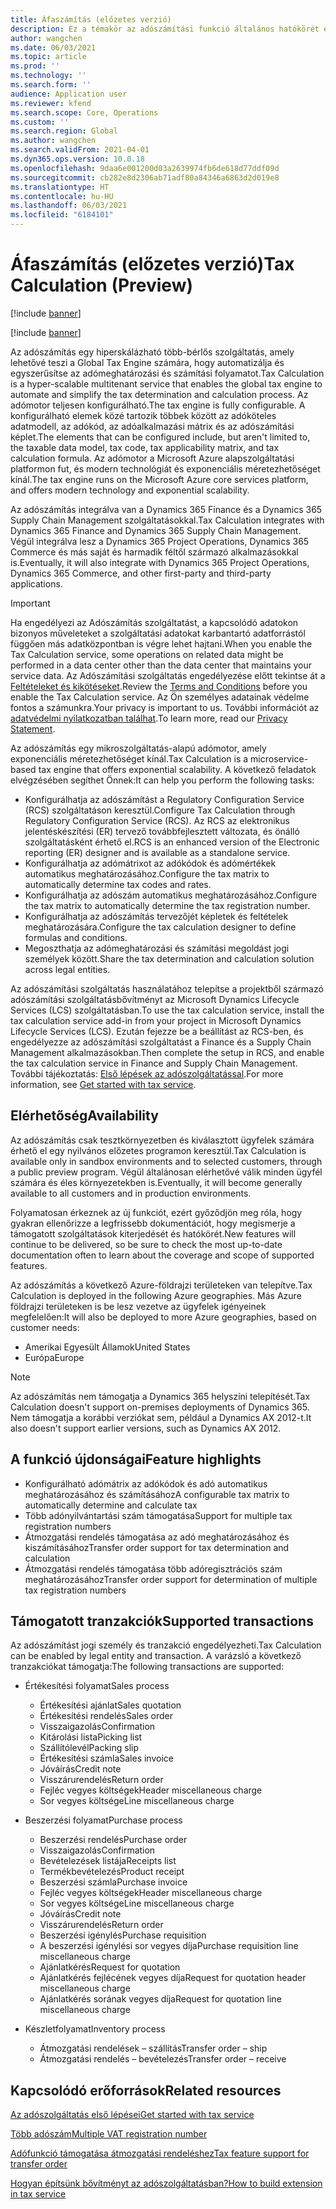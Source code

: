 ```yaml
---
title: Áfaszámítás (előzetes verzió)
description: Ez a témakör az adószámítási funkció általános hatókörét és jellemzőit ismerteti.
author: wangchen
ms.date: 06/03/2021
ms.topic: article
ms.prod: ''
ms.technology: ''
ms.search.form: ''
audience: Application user
ms.reviewer: kfend
ms.search.scope: Core, Operations
ms.custom: ''
ms.search.region: Global
ms.author: wangchen
ms.search.validFrom: 2021-04-01
ms.dyn365.ops.version: 10.0.18
ms.openlocfilehash: 9daa6e001200d03a2639974fb6de618d77ddf09d
ms.sourcegitcommit: cb282e8d2306ab71adf80a84346a6863d2d019e8
ms.translationtype: HT
ms.contentlocale: hu-HU
ms.lasthandoff: 06/03/2021
ms.locfileid: "6184101"
---
```

# <a name="tax-calculation-preview"></a><span data-ttu-id="d07a9-103">Áfaszámítás (előzetes verzió)</span><span class="sxs-lookup"><span data-stu-id="d07a9-103">Tax Calculation (Preview)</span></span>

[!include [banner](../includes/banner.md)]

[!include [banner](../includes/preview-banner.md)]

<span data-ttu-id="d07a9-104">Az adószámítás egy hiperskálázható több-bérlős szolgáltatás, amely lehetővé teszi a Global Tax Engine számára, hogy automatizálja és egyszerűsítse az adómeghatározási és számítási folyamatot.</span><span class="sxs-lookup"><span data-stu-id="d07a9-104">Tax Calculation is a hyper-scalable multitenant service that enables the global tax engine to automate and simplify the tax determination and calculation process.</span></span> <span data-ttu-id="d07a9-105">Az adómotor teljesen konfigurálható.</span><span class="sxs-lookup"><span data-stu-id="d07a9-105">The tax engine is fully configurable.</span></span> <span data-ttu-id="d07a9-106">A konfigurálható elemek közé tartozik többek között az adóköteles adatmodell, az adókód, az adóalkalmazási mátrix és az adószámítási képlet.</span><span class="sxs-lookup"><span data-stu-id="d07a9-106">The elements that can be configured include, but aren't limited to, the taxable data model, tax code, tax applicability matrix, and tax calculation formula.</span></span> <span data-ttu-id="d07a9-107">Az adómotor a Microsoft Azure alapszolgáltatási platformon fut, és modern technológiát és exponenciális méretezhetőséget kínál.</span><span class="sxs-lookup"><span data-stu-id="d07a9-107">The tax engine runs on the Microsoft Azure core services platform, and offers modern technology and exponential scalability.</span></span>

<span data-ttu-id="d07a9-108">Az adószámítás integrálva van a Dynamics 365 Finance és a Dynamics 365 Supply Chain Management szolgáltatásokkal.</span><span class="sxs-lookup"><span data-stu-id="d07a9-108">Tax Calculation integrates with Dynamics 365 Finance and Dynamics 365 Supply Chain Management.</span></span> <span data-ttu-id="d07a9-109">Végül integrálva lesz a Dynamics 365 Project Operations, Dynamics 365 Commerce és más saját és harmadik féltől származó alkalmazásokkal is.</span><span class="sxs-lookup"><span data-stu-id="d07a9-109">Eventually, it will also integrate with Dynamics 365 Project Operations, Dynamics 365 Commerce, and other first-party and third-party applications.</span></span>

> [!IMPORTANT]
> <span data-ttu-id="d07a9-110">Ha engedélyezi az Adószámítás szolgáltatást, a kapcsolódó adatokon bizonyos műveleteket a szolgáltatási adatokat karbantartó adatforrástól függően más adatközpontban is végre lehet hajtani.</span><span class="sxs-lookup"><span data-stu-id="d07a9-110">When you enable the Tax Calculation service, some operations on related data might be performed in a data center other than the data center that maintains your service data.</span></span> <span data-ttu-id="d07a9-111">Az Adószámítási szolgáltatás engedélyezése előtt tekintse át a [Feltételeket és kikötéseket](../../fin-ops-core/fin-ops/get-started/public-preview-terms.md).</span><span class="sxs-lookup"><span data-stu-id="d07a9-111">Review the [Terms and Conditions](../../fin-ops-core/fin-ops/get-started/public-preview-terms.md) before you enable the Tax Calculation service.</span></span> <span data-ttu-id="d07a9-112">Az Ön személyes adatainak védelme fontos a számunkra.</span><span class="sxs-lookup"><span data-stu-id="d07a9-112">Your privacy is important to us.</span></span> <span data-ttu-id="d07a9-113">További információt az [adatvédelmi nyilatkozatban találhat](https://go.microsoft.com/fwlink/?LinkId=521839).</span><span class="sxs-lookup"><span data-stu-id="d07a9-113">To learn more, read our [Privacy Statement](https://go.microsoft.com/fwlink/?LinkId=521839).</span></span>

<span data-ttu-id="d07a9-114">Az adószámítás egy mikroszolgáltatás-alapú adómotor, amely exponenciális méretezhetőséget kínál.</span><span class="sxs-lookup"><span data-stu-id="d07a9-114">Tax Calculation is a microservice-based tax engine that offers exponential scalability.</span></span> <span data-ttu-id="d07a9-115">A következő feladatok elvégzésében segíthet Önnek:</span><span class="sxs-lookup"><span data-stu-id="d07a9-115">It can help you perform the following tasks:</span></span>

- <span data-ttu-id="d07a9-116">Konfigurálhatja az adószámítást a Regulatory Configuration Service (RCS) szolgáltatáson keresztül.</span><span class="sxs-lookup"><span data-stu-id="d07a9-116">Configure Tax Calculation through Regulatory Configuration Service (RCS).</span></span> <span data-ttu-id="d07a9-117">Az RCS az elektronikus jelentéskészítési (ER) tervező továbbfejlesztett változata, és önálló szolgáltatásként érhető el.</span><span class="sxs-lookup"><span data-stu-id="d07a9-117">RCS is an enhanced version of the Electronic reporting (ER) designer and is available as a standalone service.</span></span>
- <span data-ttu-id="d07a9-118">Konfigurálhatja az adómátrixot az adókódok és adómértékek automatikus meghatározásához.</span><span class="sxs-lookup"><span data-stu-id="d07a9-118">Configure the tax matrix to automatically determine tax codes and rates.</span></span>
- <span data-ttu-id="d07a9-119">Konfigurálhatja az adószám automatikus meghatározásához.</span><span class="sxs-lookup"><span data-stu-id="d07a9-119">Configure the tax matrix to automatically determine the tax registration number.</span></span>
- <span data-ttu-id="d07a9-120">Konfigurálhatja az adószámítás tervezőjét képletek és feltételek meghatározására.</span><span class="sxs-lookup"><span data-stu-id="d07a9-120">Configure the tax calculation designer to define formulas and conditions.</span></span>
- <span data-ttu-id="d07a9-121">Megoszthatja az adómeghatározási és számítási megoldást jogi személyek között.</span><span class="sxs-lookup"><span data-stu-id="d07a9-121">Share the tax determination and calculation solution across legal entities.</span></span>

<span data-ttu-id="d07a9-122">Az adószámítási szolgáltatás használatához telepítse a projektből származó adószámítási szolgáltatásbővítményt az Microsoft Dynamics Lifecycle Services (LCS) szolgáltatásban.</span><span class="sxs-lookup"><span data-stu-id="d07a9-122">To use the tax calculation service, install the tax calculation service add-in from your project in Microsoft Dynamics Lifecycle Services (LCS).</span></span> <span data-ttu-id="d07a9-123">Ezután fejezze be a beállítást az RCS-ben, és engedélyezze az adószámítási szolgáltatást a Finance és a Supply Chain Management alkalmazásokban.</span><span class="sxs-lookup"><span data-stu-id="d07a9-123">Then complete the setup in RCS, and enable the tax calculation service in Finance and Supply Chain Management.</span></span> <span data-ttu-id="d07a9-124">További tájékoztatás: [Első lépések az adószolgáltatással](./global-get-started-with-tax-calculation-service.md).</span><span class="sxs-lookup"><span data-stu-id="d07a9-124">For more information, see [Get started with tax service](./global-get-started-with-tax-calculation-service.md).</span></span>

## <a name="availability"></a><span data-ttu-id="d07a9-125">Elérhetőség</span><span class="sxs-lookup"><span data-stu-id="d07a9-125">Availability</span></span>

<span data-ttu-id="d07a9-126">Az adószámítás csak tesztkörnyezetben és kiválasztott ügyfelek számára érhető el egy nyilvános előzetes programon keresztül.</span><span class="sxs-lookup"><span data-stu-id="d07a9-126">Tax Calculation is available only in sandbox environments and to selected customers, through a public preview program.</span></span> <span data-ttu-id="d07a9-127">Végül általánosan elérhetővé válik minden ügyfél számára és éles környezetekben is.</span><span class="sxs-lookup"><span data-stu-id="d07a9-127">Eventually, it will become generally available to all customers and in production environments.</span></span>

<span data-ttu-id="d07a9-128">Folyamatosan érkeznek az új funkciót, ezért győződjön meg róla, hogy gyakran ellenőrizze a legfrissebb dokumentációt, hogy megismerje a támogatott szolgáltatások kiterjedését és hatókörét.</span><span class="sxs-lookup"><span data-stu-id="d07a9-128">New features will continue to be delivered, so be sure to check the most up-to-date documentation often to learn about the coverage and scope of supported features.</span></span>

<span data-ttu-id="d07a9-129">Az adószámítás a következő Azure-földrajzi területeken van telepítve.</span><span class="sxs-lookup"><span data-stu-id="d07a9-129">Tax Calculation is deployed in the following Azure geographies.</span></span> <span data-ttu-id="d07a9-130">Más Azure földrajzi területeken is be lesz vezetve az ügyfelek igényeinek megfelelően:</span><span class="sxs-lookup"><span data-stu-id="d07a9-130">It will also be deployed to more Azure geographies, based on customer needs:</span></span>

- <span data-ttu-id="d07a9-131">Amerikai Egyesült Államok</span><span class="sxs-lookup"><span data-stu-id="d07a9-131">United States</span></span>
- <span data-ttu-id="d07a9-132">Európa</span><span class="sxs-lookup"><span data-stu-id="d07a9-132">Europe</span></span>

> [!NOTE]
> <span data-ttu-id="d07a9-133">Az adószámítás nem támogatja a Dynamics 365 helyszíni telepítését.</span><span class="sxs-lookup"><span data-stu-id="d07a9-133">Tax Calculation doesn't support on-premises deployments of Dynamics 365.</span></span> <span data-ttu-id="d07a9-134">Nem támogatja a korábbi verziókat sem, például a Dynamics AX 2012-t.</span><span class="sxs-lookup"><span data-stu-id="d07a9-134">It also doesn't support earlier versions, such as Dynamics AX 2012.</span></span>

## <a name="feature-highlights"></a><span data-ttu-id="d07a9-135">A funkció újdonságai</span><span class="sxs-lookup"><span data-stu-id="d07a9-135">Feature highlights</span></span>

- <span data-ttu-id="d07a9-136">Konfigurálható adómátrix az adókódok és adó automatikus meghatározásához és számításához</span><span class="sxs-lookup"><span data-stu-id="d07a9-136">A configurable tax matrix to automatically determine and calculate tax</span></span>
- <span data-ttu-id="d07a9-137">Több adónyilvántartási szám támogatása</span><span class="sxs-lookup"><span data-stu-id="d07a9-137">Support for multiple tax registration numbers</span></span>
- <span data-ttu-id="d07a9-138">Átmozgatási rendelés támogatása az adó meghatározásához és kiszámításához</span><span class="sxs-lookup"><span data-stu-id="d07a9-138">Transfer order support for tax determination and calculation</span></span>
- <span data-ttu-id="d07a9-139">Átmozgatási rendelés támogatása több adóregisztrációs szám meghatározásához</span><span class="sxs-lookup"><span data-stu-id="d07a9-139">Transfer order support for determination of multiple tax registration numbers</span></span>

## <a name="supported-transactions"></a><span data-ttu-id="d07a9-140">Támogatott tranzakciók</span><span class="sxs-lookup"><span data-stu-id="d07a9-140">Supported transactions</span></span>

<span data-ttu-id="d07a9-141">Az adószámítást jogi személy és tranzakció engedélyezheti.</span><span class="sxs-lookup"><span data-stu-id="d07a9-141">Tax Calculation can be enabled by legal entity and transaction.</span></span> <span data-ttu-id="d07a9-142">A varázsló a következő tranzakciókat támogatja:</span><span class="sxs-lookup"><span data-stu-id="d07a9-142">The following transactions are supported:</span></span>

- <span data-ttu-id="d07a9-143">Értékesítési folyamat</span><span class="sxs-lookup"><span data-stu-id="d07a9-143">Sales process</span></span>

    - <span data-ttu-id="d07a9-144">Értékesítési ajánlat</span><span class="sxs-lookup"><span data-stu-id="d07a9-144">Sales quotation</span></span>
    - <span data-ttu-id="d07a9-145">Értékesítési rendelés</span><span class="sxs-lookup"><span data-stu-id="d07a9-145">Sales order</span></span>
    - <span data-ttu-id="d07a9-146">Visszaigazolás</span><span class="sxs-lookup"><span data-stu-id="d07a9-146">Confirmation</span></span>
    - <span data-ttu-id="d07a9-147">Kitárolási lista</span><span class="sxs-lookup"><span data-stu-id="d07a9-147">Picking list</span></span>
    - <span data-ttu-id="d07a9-148">Szállítólevél</span><span class="sxs-lookup"><span data-stu-id="d07a9-148">Packing slip</span></span>
    - <span data-ttu-id="d07a9-149">Értékesítési számla</span><span class="sxs-lookup"><span data-stu-id="d07a9-149">Sales invoice</span></span>
    - <span data-ttu-id="d07a9-150">Jóváírás</span><span class="sxs-lookup"><span data-stu-id="d07a9-150">Credit note</span></span>
    - <span data-ttu-id="d07a9-151">Visszárurendelés</span><span class="sxs-lookup"><span data-stu-id="d07a9-151">Return order</span></span>
    - <span data-ttu-id="d07a9-152">Fejléc vegyes költségek</span><span class="sxs-lookup"><span data-stu-id="d07a9-152">Header miscellaneous charge</span></span>
    - <span data-ttu-id="d07a9-153">Sor vegyes költsége</span><span class="sxs-lookup"><span data-stu-id="d07a9-153">Line miscellaneous charge</span></span>

- <span data-ttu-id="d07a9-154">Beszerzési folyamat</span><span class="sxs-lookup"><span data-stu-id="d07a9-154">Purchase process</span></span>

    - <span data-ttu-id="d07a9-155">Beszerzési rendelés</span><span class="sxs-lookup"><span data-stu-id="d07a9-155">Purchase order</span></span>
    - <span data-ttu-id="d07a9-156">Visszaigazolás</span><span class="sxs-lookup"><span data-stu-id="d07a9-156">Confirmation</span></span>
    - <span data-ttu-id="d07a9-157">Bevételezések listája</span><span class="sxs-lookup"><span data-stu-id="d07a9-157">Receipts list</span></span>
    - <span data-ttu-id="d07a9-158">Termékbevételezés</span><span class="sxs-lookup"><span data-stu-id="d07a9-158">Product receipt</span></span>
    - <span data-ttu-id="d07a9-159">Beszerzési számla</span><span class="sxs-lookup"><span data-stu-id="d07a9-159">Purchase invoice</span></span>
    - <span data-ttu-id="d07a9-160">Fejléc vegyes költségek</span><span class="sxs-lookup"><span data-stu-id="d07a9-160">Header miscellaneous charge</span></span>
    - <span data-ttu-id="d07a9-161">Sor vegyes költsége</span><span class="sxs-lookup"><span data-stu-id="d07a9-161">Line miscellaneous charge</span></span>
    - <span data-ttu-id="d07a9-162">Jóváírás</span><span class="sxs-lookup"><span data-stu-id="d07a9-162">Credit note</span></span>
    - <span data-ttu-id="d07a9-163">Visszárurendelés</span><span class="sxs-lookup"><span data-stu-id="d07a9-163">Return order</span></span>
    - <span data-ttu-id="d07a9-164">Beszerzési igénylés</span><span class="sxs-lookup"><span data-stu-id="d07a9-164">Purchase requisition</span></span>
    - <span data-ttu-id="d07a9-165">A beszerzési igénylési sor vegyes díja</span><span class="sxs-lookup"><span data-stu-id="d07a9-165">Purchase requisition line miscellaneous charge</span></span>
    - <span data-ttu-id="d07a9-166">Ajánlatkérés</span><span class="sxs-lookup"><span data-stu-id="d07a9-166">Request for quotation</span></span>
    - <span data-ttu-id="d07a9-167">Ajánlatkérés fejlécének vegyes díja</span><span class="sxs-lookup"><span data-stu-id="d07a9-167">Request for quotation header miscellaneous charge</span></span>
    - <span data-ttu-id="d07a9-168">Ajánlatkérés sorának vegyes díja</span><span class="sxs-lookup"><span data-stu-id="d07a9-168">Request for quotation line miscellaneous charge</span></span>

- <span data-ttu-id="d07a9-169">Készletfolyamat</span><span class="sxs-lookup"><span data-stu-id="d07a9-169">Inventory process</span></span>

    - <span data-ttu-id="d07a9-170">Átmozgatási rendelések – szállítás</span><span class="sxs-lookup"><span data-stu-id="d07a9-170">Transfer order – ship</span></span>
    - <span data-ttu-id="d07a9-171">Átmozgatási rendelés – bevételezés</span><span class="sxs-lookup"><span data-stu-id="d07a9-171">Transfer order – receive</span></span>

## <a name="related-resources"></a><span data-ttu-id="d07a9-172">Kapcsolódó erőforrások</span><span class="sxs-lookup"><span data-stu-id="d07a9-172">Related resources</span></span>

[<span data-ttu-id="d07a9-173">Az adószolgáltatás első lépései</span><span class="sxs-lookup"><span data-stu-id="d07a9-173">Get started with tax service</span></span>](./global-get-started-with-tax-calculation-service.md)

[<span data-ttu-id="d07a9-174">Több adószám</span><span class="sxs-lookup"><span data-stu-id="d07a9-174">Multiple VAT registration number</span></span>](./emea-multiple-vat-registration-numbers.md)

[<span data-ttu-id="d07a9-175">Adófunkció támogatása átmozgatási rendeléshez</span><span class="sxs-lookup"><span data-stu-id="d07a9-175">Tax feature support for transfer order</span></span>](./tasks/tax-feature-support-for-transfer-order.md)

[<span data-ttu-id="d07a9-176">Hogyan építsünk bővítményt az adószolgáltatásban?</span><span class="sxs-lookup"><span data-stu-id="d07a9-176">How to build extension in tax service</span></span>](./tax-service-add-data-fields-tax-integration-by-extension.md)
